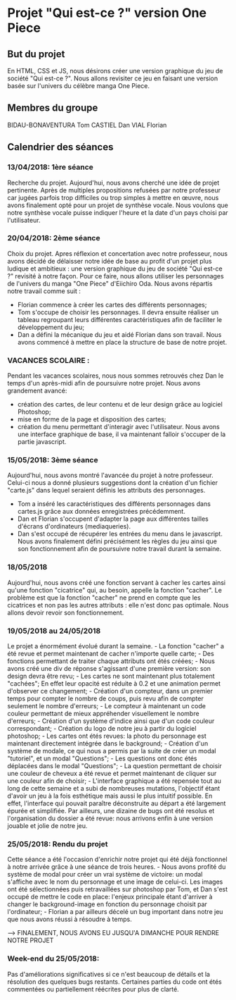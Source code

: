 # Projet "Qui est-ce ?" version One Piece


## But du projet

En HTML, CSS et JS, nous désirons créer une version graphique du jeu de société "Qui est-ce ?". Nous allons revisiter ce jeu en faisant une version basée sur l'univers du célèbre manga One Piece.

## Membres du groupe

BIDAU-BONAVENTURA Tom
CASTIEL Dan
VIAL Florian

## Calendrier des séances


### 13/04/2018: 1ère séance

Recherche du projet.
Aujourd'hui, nous avons cherché une idée de projet pertinente. Après de multiples propositions refusées par notre professeur car jugées parfois trop difficiles ou trop simples à mettre en œuvre, nous avons finalement opté pour un projet de synthèse vocale. Nous voulons que notre synthèse vocale puisse indiquer l'heure et la date d'un pays choisi par l'utilisateur.


### 20/04/2018: 2ème séance

Choix du projet.
Apres réflexion et concertation avec notre professeur, nous avons décidé de délaisser notre idée de base au profit d'un projet plus ludique et ambitieux : une version graphique du jeu de société "Qui est-ce ?" revisité à notre façon. Pour ce faire, nous allons utiliser les personnages de l'univers du manga "One Piece" d'Eiichiro Oda. Nous avons répartis notre travail comme suit :
- Florian commence à créer les cartes des différents personnages;
- Tom s'occupe de choisir les personnages. Il devra ensuite réaliser un tableau regroupant leurs différentes caractéristiques afin de faciliter le développement du jeu;
- Dan a défini la mécanique du jeu et aidé Florian dans son travail.
Nous avons commencé à mettre en place la structure de base de notre projet.


### VACANCES SCOLAIRE :

Pendant les vacances scolaires, nous nous sommes retrouvés chez Dan le temps d'un après-midi afin de poursuivre notre projet. Nous avons grandement avancé:
- création des cartes, de leur contenu et de leur design grâce au logiciel Photoshop;
- mise en forme de la page et disposition des cartes;
- création du menu permettant d'interagir avec l'utilisateur.
Nous avons une interface graphique de base, il va maintenant falloir s'occuper de la partie javascript.


### 15/05/2018: 3ème séance

Aujourd'hui, nous avons montré l'avancée du projet à notre professeur. Celui-ci nous a donné plusieurs suggestions dont la création d'un fichier "carte.js" dans lequel seraient définis les attributs des personnages.
- Tom a inséré les caractéristiques des différents personnages dans cartes.js grâce aux données enregistrées précédemment.
- Dan et Florian s'occupent d'adapter la page aux différentes tailles d'écrans d'ordinateurs (mediaqueries).
- Dan s'est occupé de récupérer les entrées du menu dans le javascript.
Nous avons finalement défini précisément les règles du jeu ainsi que son fonctionnement afin de poursuivre notre travail durant la semaine.


### 18/05/2018
Aujourd'hui, nous avons créé une fonction servant à cacher les cartes ainsi qu'une fonction "cicatrice" qui, au besoin, appelle la fonction "cacher". Le problème est que la fonction "cacher" ne prend en compte que les cicatrices et non pas les autres attributs : elle n'est donc pas optimale.
Nous allons devoir revoir son fonctionnement.


### 19/05/2018 au 24/05/2018
Le projet a énormément évolué durant la semaine.
	- La fonction "cacher" a été revue et permet maintenant de cacher n'importe quelle carte;
	- Des fonctions permettant de traiter chaque attributs ont étés créées;
	- Nous avons créé une div de réponse s'agissant d'une première version: son design devra être revu;
	- Les cartes ne sont maintenant plus totalement "cachées"; En effet leur opacité est réduite à 0.2 et une animation permet d'observer ce changement;
	- Création d'un compteur, dans un premier temps pour compter le nombre de coups, puis revu afin de compter seulement le nombre d'erreurs;
	- Le compteur à maintenant un code couleur permettant de mieux appréhender visuellement le nombre d'erreurs;
	- Création d'un système d'indice ainsi que d'un code couleur correspondant;
	- Création du logo de notre jeu à partir du logiciel photoshop;
	- Les cartes ont étés revues: la photo du personnage est maintenant directement intégrée dans le background;
	- Création d'un système de modale, ce qui nous a permis par la suite de créer un modal "tutoriel", et un modal "Questions";
	- Les questions ont donc étés déplacées dans le modal "Questions";
	- La question permettant de choisir une couleur de cheveux a été revue et permet maintenant de cliquer sur une couleur afin de choisir;
	- L'interface graphique a été repensée tout au long de cette semaine et a subi de nombreuses mutations, l'objectif étant d'avoir un jeu à la fois esthétique mais aussi le plus intuitif possible. En effet, l'interface qui pouvait paraître déconstruite au départ a été largement épurée et simplifiée.
Par ailleurs, une dizaine de bugs ont été resolus et l'organisation du dossier a été revue: nous arrivons enfin à une version jouable et jolie de notre jeu.


### 25/05/2018: Rendu du projet
Cette séance a été l'occasion d'enrichir notre projet qui été déjà fonctionnel à notre arrivée grâce à une séance de trois heures.
	- Nous avons profité du système de modal pour créer un vrai système de victoire: un modal s'affiche avec le nom du personnage et une image de celui-ci. Les images ont été sélectionnées puis retravaillées sur photoshop par Tom, et Dan s'est occupé de mettre le code en place: l'enjeux principale étant d'arriver à changer le background-image en fonction du personnage choisit par l'ordinateur;
	- Florian a par ailleurs décelé un bug important dans notre jeu que nous avons réussi à résoudre à temps.

--> FINALEMENT, NOUS AVONS EU JUSQU'A DIMANCHE POUR RENDRE NOTRE PROJET


### Week-end du 25/05/2018:
Pas d'améliorations significatives si ce n'est beaucoup de détails et la résolution des quelques bugs restants.
Certaines parties du code ont étés commentées ou partiellement réécrites pour plus de clarté.
